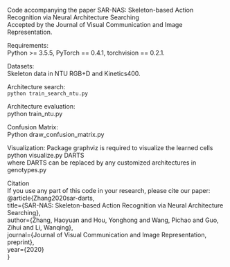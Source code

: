 Code accompanying the paper
SAR-NAS: Skeleton-based Action Recognition via Neural Architecture Searching  
Accepted by the Journal of Visual Communication and Image Representation.  

Requirements:  
Python >= 3.5.5, PyTorch == 0.4.1, torchvision == 0.2.1.  

Datasets:  
Skeleton data in NTU RGB+D and Kinetics400.  

Architecture search:  
```python train_search_ntu.py```    

Architecture evaluation:  
python train_ntu.py  

Confusion Matrix:  
Python draw_confusion_matrix.py  

Visualization:
Package graphviz is required to visualize the learned cells  
python visualize.py DARTS    
where DARTS can be replaced by any customized architectures in genotypes.py  

Citation  
If you use any part of this code in your research, please cite our paper:  
@article{Zhang2020sar-darts,  
  title={SAR-NAS: Skeleton-based Action Recognition via Neural Architecture Searching},  
  author={Zhang, Haoyuan and Hou, Yonghong and Wang, Pichao and Guo, Zihui and Li, Wanqing},  
  journal={Journal of Visual Communication and Image Representation, preprint},  
  year={2020}  
}  
